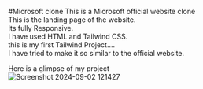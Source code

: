 #Microsoft clone
This is a Microsoft official website clone<br>
This is the landing page of the website.<br>
Its fully Responsive.<br>
I have used HTML and Tailwind CSS.<br>
this is my first Tailwind Project....<br>
I have tried to make it so similar to the official website.<br>



Here is a glimpse of my project<br>
![Screenshot 2024-09-02 121427](https://github.com/user-attachments/assets/816dd81a-b810-44b5-b554-3bf0151fb803)
